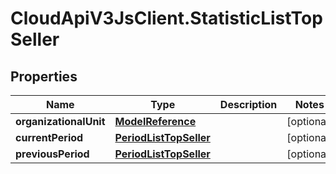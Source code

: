 # CloudApiV3JsClient.StatisticListTopSeller

## Properties
Name | Type | Description | Notes
------------ | ------------- | ------------- | -------------
**organizationalUnit** | [**ModelReference**](ModelReference.md) |  | [optional] 
**currentPeriod** | [**PeriodListTopSeller**](PeriodListTopSeller.md) |  | [optional] 
**previousPeriod** | [**PeriodListTopSeller**](PeriodListTopSeller.md) |  | [optional] 


